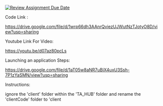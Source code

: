 [![Review Assignment Due Date](https://classroom.github.com/assets/deadline-readme-button-24ddc0f5d75046c5622901739e7c5dd533143b0c8e959d652212380cedb1ea36.svg)](https://classroom.github.com/a/ZMFqDx2I)

Code Link :

https://drive.google.com/file/d/1wrp66dh3AAnrQviezUJWutNzTJotyO8D/view?usp=sharing

Youtube Link For Video:

https://youtu.be/d07az80pcLs

Launching an application Steps:

https://drive.google.com/file/d/1aT05w8aNR7uBiX4uxU3Ssh-7P1zYaSMN/view?usp=sharing

Instructions:

ignore the 'client' folder within the 'TA_HUB' folder and rename the 'clientCode' folder to 'client
